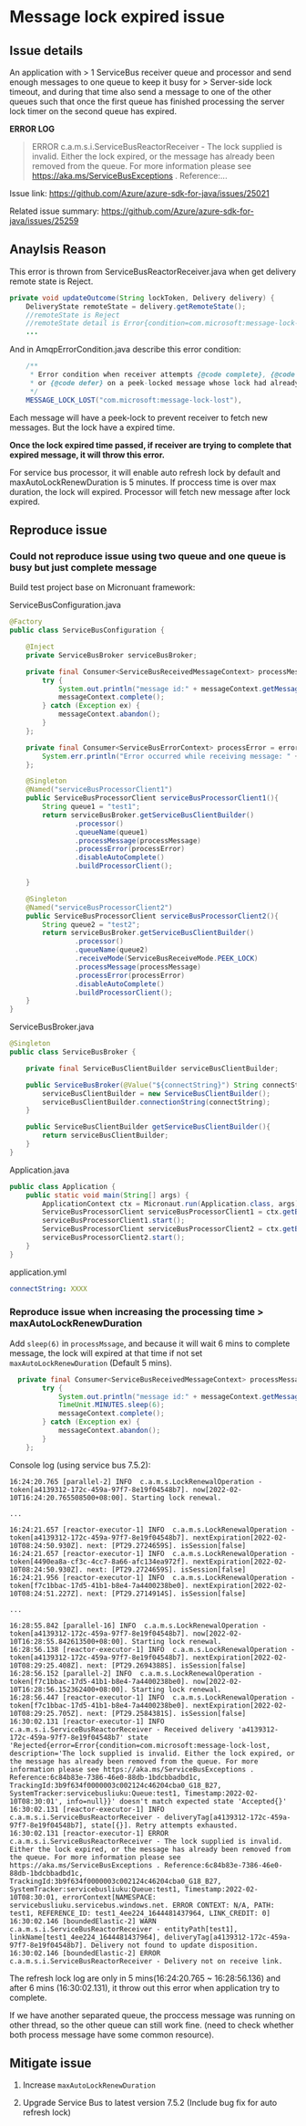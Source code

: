 # Message lock expired issue

## Issue details

 An application with > 1 ServiceBus receiver queue and processor and send enough messages to one queue to keep it busy for > Server-side lock timeout, and during that time also send a message to one of the other queues such that once the first queue has finished processing the server lock timer on the second queue has expired.
 
**ERROR LOG**
> ERROR c.a.m.s.i.ServiceBusReactorReceiver - The lock supplied is invalid. Either the lock expired, or the message has already been removed from the queue. For more information please see https://aka.ms/ServiceBusExceptions . Reference:...


Issue link: https://github.com/Azure/azure-sdk-for-java/issues/25021

Related issue summary: https://github.com/Azure/azure-sdk-for-java/issues/25259


## Anaylsis Reason

This error is thrown from ServiceBusReactorReceiver.java when get delivery remote state is Reject.
``` Java
private void updateOutcome(String lockToken, Delivery delivery) {
    DeliveryState remoteState = delivery.getRemoteState(); 
    //remoteState is Reject
    //remoteState detail is Error{condition=com.microsoft:message-lock-lost, description='The lock supplied is invalid. Either the lock expired...
    ...
```

And in AmqpErrorCondition.java describe this error condition:

```Java
    /**
     * Error condition when receiver attempts {@code complete}, {@code abandon}, {@code renewLock}, {@code deadLetter},
     * or {@code defer} on a peek-locked message whose lock had already expired.
     */
    MESSAGE_LOCK_LOST("com.microsoft:message-lock-lost"),
```

 Each message will have a peek-lock to prevent receiver to fetch new messages. But the lock have a expired time. 

**Once the lock expired time passed, if receiver are trying to complete that expired message, it will throw this error.**

For service bus processor, it will enable auto refresh lock by default and maxAutoLockRenewDuration is 5 minutes. If proccess time is over max duration, the lock will expired. Processor will fetch new message after lock expired.


## Reproduce issue

### Could not reproduce issue using two queue and one queue is busy but just complete message

Build test project base on Micronuant framework:

ServiceBusConfiguration.java

```Java
@Factory
public class ServiceBusConfiguration {

    @Inject
    private ServiceBusBroker serviceBusBroker;

    private final Consumer<ServiceBusReceivedMessageContext> processMessage = messageContext -> {
        try {
            System.out.println("message id:" + messageContext.getMessage().getMessageId());
            messageContext.complete();
        } catch (Exception ex) {
            messageContext.abandon();
        }
    };

    private final Consumer<ServiceBusErrorContext> processError = errorContext -> {
        System.err.println("Error occurred while receiving message: " + errorContext.getException());
    };

    @Singleton
    @Named("serviceBusProcessorClient1")
    public ServiceBusProcessorClient serviceBusProcessorClient1(){
        String queue1 = "test1";
        return serviceBusBroker.getServiceBusClientBuilder()
                .processor()
                .queueName(queue1)
                .processMessage(processMessage)
                .processError(processError)
                .disableAutoComplete()
                .buildProcessorClient();

    }

    @Singleton
    @Named("serviceBusProcessorClient2")
    public ServiceBusProcessorClient serviceBusProcessorClient2(){
        String queue2 = "test2";
        return serviceBusBroker.getServiceBusClientBuilder()
                .processor()
                .queueName(queue2)
                .receiveMode(ServiceBusReceiveMode.PEEK_LOCK)
                .processMessage(processMessage)
                .processError(processError)
                .disableAutoComplete()
                .buildProcessorClient();
    }
}
```

ServiceBusBroker.java
```Java 
@Singleton
public class ServiceBusBroker {

    private final ServiceBusClientBuilder serviceBusClientBuilder;

    public ServiceBusBroker(@Value("${connectString}") String connectString){
        serviceBusClientBuilder = new ServiceBusClientBuilder();
        serviceBusClientBuilder.connectionString(connectString);
    }

    public ServiceBusClientBuilder getServiceBusClientBuilder(){
        return serviceBusClientBuilder;
    }
}

```
Application.java

```Java
public class Application {
    public static void main(String[] args) {
        ApplicationContext ctx = Micronaut.run(Application.class, args);
        ServiceBusProcessorClient serviceBusProcessorClient1 = ctx.getBean(ServiceBusProcessorClient.class, Qualifiers.byName("serviceBusProcessorClient1"));
        serviceBusProcessorClient1.start();
        ServiceBusProcessorClient serviceBusProcessorClient2 = ctx.getBean(ServiceBusProcessorClient.class, Qualifiers.byName("serviceBusProcessorClient2"));
        serviceBusProcessorClient2.start();
    }
}
```

application.yml
```yaml
connectString: XXXX
```

### Reproduce issue when increasing the processing time > maxAutoLockRenewDuration

Add `sleep(6)` in `processMssage`, and because it will wait 6 mins to complete message, the lock will expired at that time if not set `maxAutoLockRenewDuration` (Default 5 mins).

```Java
  private final Consumer<ServiceBusReceivedMessageContext> processMessage = messageContext -> {
        try {
            System.out.println("message id:" + messageContext.getMessage().getMessageId());
            TimeUnit.MINUTES.sleep(6);
            messageContext.complete();
        } catch (Exception ex) {
            messageContext.abandon();
        }
    };
```

Console log (using service bus 7.5.2):

```
16:24:20.765 [parallel-2] INFO  c.a.m.s.LockRenewalOperation - token[a4139312-172c-459a-97f7-8e19f04548b7]. now[2022-02-10T16:24:20.765508500+08:00]. Starting lock renewal.

...

16:24:21.657 [reactor-executor-1] INFO  c.a.m.s.LockRenewalOperation - token[a4139312-172c-459a-97f7-8e19f04548b7]. nextExpiration[2022-02-10T08:24:50.930Z]. next: [PT29.2724659S]. isSession[false]
16:24:21.657 [reactor-executor-1] INFO  c.a.m.s.LockRenewalOperation - token[4490ea8a-cf3c-4cc7-8a66-afc134ea972f]. nextExpiration[2022-02-10T08:24:50.930Z]. next: [PT29.2724659S]. isSession[false]
16:24:21.956 [reactor-executor-1] INFO  c.a.m.s.LockRenewalOperation - token[f7c1bbac-17d5-41b1-b8e4-7a4400238be0]. nextExpiration[2022-02-10T08:24:51.227Z]. next: [PT29.2714914S]. isSession[false]

...

16:28:55.842 [parallel-16] INFO  c.a.m.s.LockRenewalOperation - token[a4139312-172c-459a-97f7-8e19f04548b7]. now[2022-02-10T16:28:55.842613500+08:00]. Starting lock renewal.
16:28:56.138 [reactor-executor-1] INFO  c.a.m.s.LockRenewalOperation - token[a4139312-172c-459a-97f7-8e19f04548b7]. nextExpiration[2022-02-10T08:29:25.408Z]. next: [PT29.2694388S]. isSession[false]
16:28:56.152 [parallel-2] INFO  c.a.m.s.LockRenewalOperation - token[f7c1bbac-17d5-41b1-b8e4-7a4400238be0]. now[2022-02-10T16:28:56.152362400+08:00]. Starting lock renewal.
16:28:56.447 [reactor-executor-1] INFO  c.a.m.s.LockRenewalOperation - token[f7c1bbac-17d5-41b1-b8e4-7a4400238be0]. nextExpiration[2022-02-10T08:29:25.705Z]. next: [PT29.2584381S]. isSession[false]
16:30:02.131 [reactor-executor-1] INFO  c.a.m.s.i.ServiceBusReactorReceiver - Received delivery 'a4139312-172c-459a-97f7-8e19f04548b7' state 'Rejected{error=Error{condition=com.microsoft:message-lock-lost, description='The lock supplied is invalid. Either the lock expired, or the message has already been removed from the queue. For more information please see https://aka.ms/ServiceBusExceptions . Reference:6c84b83e-7386-46e0-88db-1bdcbbadbd1c, TrackingId:3b9f634f0000003c002124c46204cba0_G18_B27, SystemTracker:servicebusliuku:Queue:test1, Timestamp:2022-02-10T08:30:01', info=null}}' doesn't match expected state 'Accepted{}'
16:30:02.131 [reactor-executor-1] INFO  c.a.m.s.i.ServiceBusReactorReceiver - deliveryTag[a4139312-172c-459a-97f7-8e19f04548b7], state[{}]. Retry attempts exhausted.
16:30:02.131 [reactor-executor-1] ERROR c.a.m.s.i.ServiceBusReactorReceiver - The lock supplied is invalid. Either the lock expired, or the message has already been removed from the queue. For more information please see https://aka.ms/ServiceBusExceptions . Reference:6c84b83e-7386-46e0-88db-1bdcbbadbd1c, TrackingId:3b9f634f0000003c002124c46204cba0_G18_B27, SystemTracker:servicebusliuku:Queue:test1, Timestamp:2022-02-10T08:30:01, errorContext[NAMESPACE: servicebusliuku.servicebus.windows.net. ERROR CONTEXT: N/A, PATH: test1, REFERENCE_ID: test1_4ee224_1644481437964, LINK_CREDIT: 0]
16:30:02.146 [boundedElastic-2] WARN  c.a.m.s.i.ServiceBusReactorReceiver - entityPath[test1], linkName[test1_4ee224_1644481437964], deliveryTag[a4139312-172c-459a-97f7-8e19f04548b7]. Delivery not found to update disposition.
16:30:02.146 [boundedElastic-2] ERROR c.a.m.s.i.ServiceBusReactorReceiver - Delivery not on receive link.
```
The refresh lock log are only in 5 mins(16:24:20.765 ~ 16:28:56.136) and after 6 mins (16:30:02.131), it throw out this error when application try to complete.

If we have another separated queue, the proccess message was running on other thread, so the other queue can still work fine. (need to check whether both process message have some common resource).

## Mitigate issue

1. Increase `maxAutoLockRenewDuration`

2. Upgrade Service Bus to latest version 7.5.2 (Include bug fix for auto refresh lock)

